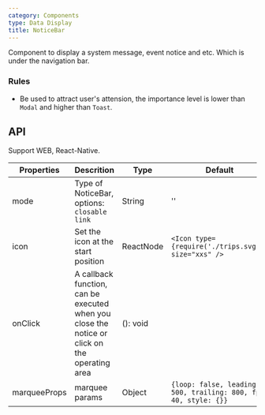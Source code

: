 ```yaml
---
category: Components
type: Data Display
title: NoticeBar
---
```


Component to display a system message, event notice and etc. Which is under the navigation bar.

### Rules

- Be used to attract user's attension, the importance level is lower than `Modal` and higher than `Toast`.

## API

Support WEB, React-Native.

Properties | Descrition | Type | Default
-----------|------------|------|--------
| mode    | Type of NoticeBar, options: `closable` `link`   | String |  ''  |
| icon    | Set the icon at the start position  |  ReactNode | `<Icon type={require('./trips.svg')} size="xxs" />`|
| onClick | A callback function, can be executed when you close the notice or click on the operating area   | (): void |   |
| marqueeProps | marquee params       | Object | `{loop: false, leading: 500, trailing: 800, fps: 40, style: {}}`  |
